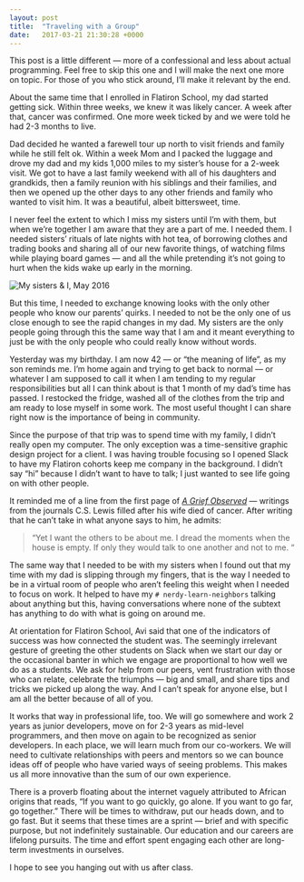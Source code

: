 ```yaml
---
layout: post
title:  "Traveling with a Group"
date:   2017-03-21 21:30:28 +0000
---
```


This post is a little different — more of a confessional and less about actual programming. Feel free to skip this one and I will make the next one more on topic. For those of you who stick around, I’ll make it relevant by the end.

About the same time that I enrolled in Flatiron School, my dad started getting sick. Within three weeks, we knew it was likely cancer. A week after that, cancer was confirmed. One more week ticked by and we were told he had 2-3 months to live. 

Dad decided he wanted a farewell tour up north to visit friends and family while he still felt ok. Within a week Mom and I packed the luggage and drove my dad and my kids 1,000 miles to my sister’s house for a 2-week visit. We got to have a last family weekend with all of his daughters and grandkids, then a family reunion with his siblings and their families, and then we opened up the other days to any other friends and family who wanted to visit him. It was a beautiful, albeit bittersweet, time. 

I never feel the extent to which I miss my sisters until I’m with them, but when we’re together I am aware that they are a part of me. I needed them. I needed sisters’ rituals of late nights with hot tea, of borrowing clothes and trading books and sharing all of our new favorite things, of watching films while playing board games — and all the while pretending it’s not going to hurt when the kids wake up early in the morning. 

![My sisters & I, May 2016](http://i.imgur.com/LGlwpCq.png)

But this time, I needed to exchange knowing looks with the only other people who know our parents’ quirks. I needed to not be the only one of us close enough to see the rapid changes in my dad. My sisters are the only people going through this the same way that I am and it meant everything to just be with the only people who could really know without words.

Yesterday was my birthday. I am now 42 — or “the meaning of life”, as my son reminds me. I’m home again and trying to get back to normal — or whatever I am supposed to call it when I am tending to my regular responsibilities but all I can think about is that 1 month of my dad’s time has passed. I restocked the fridge, washed all of the clothes from the trip and am ready to lose myself in some work. The most useful thought I can share right now is the importance of being in community. 

Since the purpose of that trip was to spend time with my family, I didn’t really open my computer. The only exception was a time-sensitive graphic design project for a client. I was having trouble focusing so I opened Slack to have my Flatiron cohorts keep me company in the background. I didn’t say “hi”  because I didn’t want to have to talk; I just wanted to see life going on with other people. 

It reminded me of a line from the first page of [*A Grief Observed*](http://www.dunedin.elim.org.nz/uploads/1/2/7/8/12786940/a_grief_observed_-_c_s_lewis.pdf) — writings from the journals C.S. Lewis filled after his wife died of cancer. After writing that he can’t take in what anyone says to him, he admits: 

> “Yet I want the others to be about me. I dread the moments when the house is empty. If only they would talk to one another and not to me. “

The same way that I needed to be with my sisters when I found out that my time with my dad is slipping through my fingers, that is the way I needed to be in a virtual room of people who aren’t feeling this weight when I needed to focus on work. It helped to have my `# nerdy-learn-neighbors` talking about anything but this, having conversations where none of the subtext has anything to do with what is going on around me.

At orientation for Flatiron School, Avi said that one of the indicators of success was how connected the student was. The seemingly irrelevant gesture of greeting the other students on Slack when we start our day or the occasional banter in which we engage are proportional to how well we do as a students. We ask for help from our peers, vent frustration with those who can relate, celebrate the triumphs — big and small, and share tips and tricks we picked up along the way. And I can’t speak for anyone else, but I am all the better because of all of you. 

It works that way in professional life, too. We will go somewhere and work 2 years as junior developers, move on for 2-3 years as mid-level programmers, and then move on again to be recognized as senior developers. In each place, we will learn much from our co-workers. We will need to cultivate relationships with peers and mentors so we can bounce ideas off of people who have varied ways of seeing problems. This makes us all more innovative than the sum of our own experience.

There is a proverb floating about the internet vaguely attributed to African origins that reads, “If you want to go quickly, go alone. If you want to go far, go together.” There will be times to withdraw, put our heads down, and to go fast. But it seems that these times are a sprint — brief and with specific purpose, but not indefinitely sustainable. Our education and our careers are lifelong pursuits. The time and effort spent engaging each other are long-term investments in ourselves.

I hope to see you hanging out with us after class.

